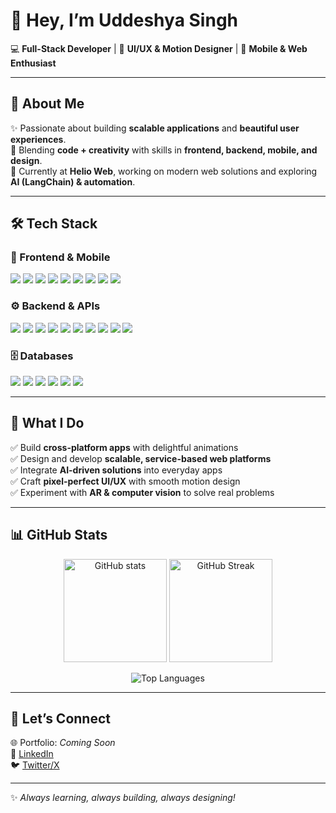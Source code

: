 # 👋 Hey, I’m Uddeshya Singh  

💻 **Full-Stack Developer** | 🎨 **UI/UX & Motion Designer** | 📱 **Mobile & Web Enthusiast**  

---

## 🚀 About Me  
✨ Passionate about building **scalable applications** and **beautiful user experiences**.  
🎯 Blending **code + creativity** with skills in **frontend, backend, mobile, and design**.  
🔭 Currently at **Helio Web**, working on modern web solutions and exploring **AI (LangChain) & automation**.  

---

## 🛠️ Tech Stack  

### 🎨 Frontend & Mobile  
<div align="left">

<img src="https://img.shields.io/badge/-React-61DAFB?style=for-the-badge&logo=react&logoColor=000" />  
<img src="https://img.shields.io/badge/-Next.js-000000?style=for-the-badge&logo=nextdotjs&logoColor=white" />  
<img src="https://img.shields.io/badge/-Angular-DD0031?style=for-the-badge&logo=angular&logoColor=white" />  
<img src="https://img.shields.io/badge/-React%20Native-61DAFB?style=for-the-badge&logo=react&logoColor=000" />  
<img src="https://img.shields.io/badge/-SwiftUI-FF6F00?style=for-the-badge&logo=swift&logoColor=white" />  
<img src="https://img.shields.io/badge/-UIKit-2396F3?style=for-the-badge&logo=apple&logoColor=white" />  
<img src="https://img.shields.io/badge/-Kotlin-0095D5?style=for-the-badge&logo=kotlin&logoColor=white" />  
<img src="https://img.shields.io/badge/-Framer%20Motion-0055FF?style=for-the-badge&logo=framer&logoColor=white" />  
<img src="https://img.shields.io/badge/-GSAP-88CE02?style=for-the-badge&logo=greensock&logoColor=white" />  

</div>

### ⚙️ Backend & APIs  
<div align="left">

<img src="https://img.shields.io/badge/-Node.js-339933?style=for-the-badge&logo=node.js&logoColor=white" />  
<img src="https://img.shields.io/badge/-Express-000000?style=for-the-badge&logo=express&logoColor=white" />  
<img src="https://img.shields.io/badge/-TypeScript-3178C6?style=for-the-badge&logo=typescript&logoColor=white" />  
<img src="https://img.shields.io/badge/-JavaScript-F7DF1E?style=for-the-badge&logo=javascript&logoColor=000" />  
<img src="https://img.shields.io/badge/-Go-00ADD8?style=for-the-badge&logo=go&logoColor=white" />  
<img src="https://img.shields.io/badge/-Rust-000000?style=for-the-badge&logo=rust&logoColor=white" />  
<img src="https://img.shields.io/badge/-Java-007396?style=for-the-badge&logo=java&logoColor=white" />  
<img src="https://img.shields.io/badge/-Spring%20Boot-6DB33F?style=for-the-badge&logo=springboot&logoColor=white" />  
<img src="https://img.shields.io/badge/-GraphQL-E10098?style=for-the-badge&logo=graphql&logoColor=white" />  
<img src="https://img.shields.io/badge/-REST-02569B?style=for-the-badge&logo=postman&logoColor=white" />  

</div>

### 🗄️ Databases  
<div align="left">

<img src="https://img.shields.io/badge/-MongoDB-47A248?style=for-the-badge&logo=mongodb&logoColor=white" />  
<img src="https://img.shields.io/badge/-MySQL-4479A1?style=for-the-badge&logo=mysql&logoColor=white" />  
<img src="https://img.shields.io/badge/-SQLite-003B57?style=for-the-badge&logo=sqlite&logoColor=white" />  
<img src="https://img.shields.io/badge/-Supabase-3FCF8E?style=for-the-badge&logo=supabase&logoColor=white" />  
<img src="https://img.shields.io/badge/-PostgreSQL-336791?style=for-the-badge&logo=postgresql&logoColor=white" />  
<img src="https://img.shields.io/badge/-GraphQL-E10098?style=for-the-badge&logo=graphql&logoColor=white" />  

</div>

---

## 🌟 What I Do  
✅ Build **cross-platform apps** with delightful animations  
✅ Design and develop **scalable, service-based web platforms**  
✅ Integrate **AI-driven solutions** into everyday apps  
✅ Craft **pixel-perfect UI/UX** with smooth motion design  
✅ Experiment with **AR & computer vision** to solve real problems  

---

## 📊 GitHub Stats  
<p align="center">
  <img src="https://github-readme-stats.vercel.app/api?username=uddeshyasingh&show_icons=true&theme=tokyonight" alt="GitHub stats" height="165"/>
  <img src="https://github-readme-streak-stats.herokuapp.com/?user=uddeshyasingh&theme=tokyonight" alt="GitHub Streak" height="165"/>
</p>

<p align="center">
  <img src="https://github-readme-stats.vercel.app/api/top-langs/?username=uddeshyasingh&layout=compact&theme=tokyonight" alt="Top Languages"/>
</p>

---

## 🤝 Let’s Connect  
🌐 Portfolio: *Coming Soon*  
💼 [LinkedIn](https://www.linkedin.com/)  
🐦 [Twitter/X](https://x.com/)  

---
✨ *Always learning, always building, always designing!*  
